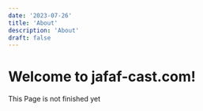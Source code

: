 ```yaml
---
date: '2023-07-26'
title: 'About'
description: 'About'
draft: false
---
```


# Welcome to jafaf-cast.com!

This Page is not finished yet
